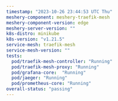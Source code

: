 ```yaml
---
timestamp: "2023-10-26 23:44:53 UTC Thu"
meshery-component: meshery-traefik-mesh
meshery-component-version: edge
meshery-server-version: ""
k8s-distro: minikube
k8s-version: "v1.21.5"
service-mesh: traefik-mesh
service-mesh-version: ""
tests:
  pod/traefik-mesh-controller: "Running"
  pod/traefik-mesh-proxy: "Running"
  pod/grafana-core:  "Running"
  pod/jaeger: "Running"
  pod/prometheus-core: "Running" 
overall-status: "passing"
---
```

